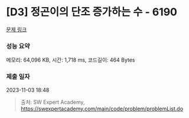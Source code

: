# [D3] 정곤이의 단조 증가하는 수 - 6190 

[문제 링크](https://swexpertacademy.com/main/code/problem/problemDetail.do?contestProbId=AWcPjEuKAFgDFAU4) 

### 성능 요약

메모리: 64,096 KB, 시간: 1,718 ms, 코드길이: 464 Bytes

### 제출 일자

2023-11-03 18:48



> 출처: SW Expert Academy, https://swexpertacademy.com/main/code/problem/problemList.do